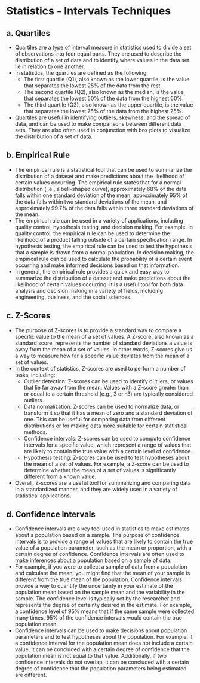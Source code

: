 # Statistics - Intervals Techniques

## a. Quartiles
- Quartiles are a type of interval measure in statistics used to divide a set of observations into four equal parts. They are used to describe the distribution of a set of data and to identify where values in the data set lie in relation to one another.
- In statistics, the quartiles are defined as the following:
    - The first quartile (Q1), also known as the lower quartile, is the value that separates the lowest 25% of the data from the rest.
    - The second quartile (Q2), also known as the median, is the value that separates the lowest 50% of the data from the highest 50%.
    - The third quartile (Q3), also known as the upper quartile, is the value that separates the lowest 75% of the data from the highest 25%.
- Quartiles are useful in identifying outliers, skewness, and the spread of data, and can be used to make comparisons between different data sets. They are also often used in conjunction with box plots to visualize the distribution of a set of data.

## b. Empirical Rule
- The empirical rule is a statistical tool that can be used to summarize the distribution of a dataset and make predictions about the likelihood of certain values occurring. The empirical rule states that for a normal distribution (i.e., a bell-shaped curve), approximately 68% of the data falls within one standard deviation of the mean, approximately 95% of the data falls within two standard deviations of the mean, and approximately 99.7% of the data falls within three standard deviations of the mean.
- The empirical rule can be used in a variety of applications, including quality control, hypothesis testing, and decision making. For example, in quality control, the empirical rule can be used to determine the likelihood of a product falling outside of a certain specification range. In hypothesis testing, the empirical rule can be used to test the hypothesis that a sample is drawn from a normal population. In decision making, the empirical rule can be used to calculate the probability of a certain event occurring and make informed decisions based on that information.
- In general, the empirical rule provides a quick and easy way to summarize the distribution of a dataset and make predictions about the likelihood of certain values occurring. It is a useful tool for both data analysis and decision making in a variety of fields, including engineering, business, and the social sciences.

## c. Z-Scores
- The purpose of Z-scores is to provide a standard way to compare a specific value to the mean of a set of values. A Z-score, also known as a standard score, represents the number of standard deviations a value is away from the mean of a set of values. In other words, Z-scores give us a way to measure how far a specific value deviates from the mean of a set of values.
- In the context of statistics, Z-scores are used to perform a number of tasks, including:  
    - Outlier detection: Z-scores can be used to identify outliers, or values that lie far away from the mean. Values with a Z-score greater than or equal to a certain threshold (e.g., 3 or -3) are typically considered outliers.
    - Data normalization: Z-scores can be used to normalize data, or transform it so that it has a mean of zero and a standard deviation of one. This can be useful for comparing data from different distributions or for making data more suitable for certain statistical methods.
    - Confidence intervals: Z-scores can be used to compute confidence intervals for a specific value, which represent a range of values that are likely to contain the true value with a certain level of confidence.
    - Hypothesis testing: Z-scores can be used to test hypotheses about the mean of a set of values. For example, a Z-score can be used to determine whether the mean of a set of values is significantly different from a known value.
- Overall, Z-scores are a useful tool for summarizing and comparing data in a standardized manner, and they are widely used in a variety of statistical applications.

## d. Confidence Intervals
- Confidence intervals are a key tool used in statistics to make estimates about a population based on a sample. The purpose of confidence intervals is to provide a range of values that are likely to contain the true value of a population parameter, such as the mean or proportion, with a certain degree of confidence. Confidence intervals are often used to make inferences about a population based on a sample of data.
- For example, if you were to collect a sample of data from a population and calculate the mean, you might find that the mean of your sample is different from the true mean of the population. Confidence intervals provide a way to quantify the uncertainty in your estimate of the population mean based on the sample mean and the variability in the sample. The confidence level is typically set by the researcher and represents the degree of certainty desired in the estimate. For example, a confidence level of 95% means that if the same sample were collected many times, 95% of the confidence intervals would contain the true population mean.
- Confidence intervals can be used to make decisions about population parameters and to test hypotheses about the population. For example, if a confidence interval for the population mean does not include a certain value, it can be concluded with a certain degree of confidence that the population mean is not equal to that value. Additionally, if two confidence intervals do not overlap, it can be concluded with a certain degree of confidence that the population parameters being estimated are different.
